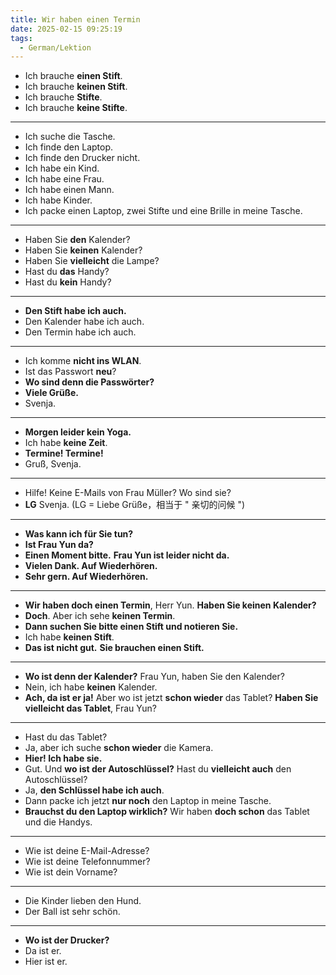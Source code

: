 ```yaml
---
title: Wir haben einen Termin
date: 2025-02-15 09:25:19
tags:
  - German/Lektion
---
```

- Ich brauche **einen Stift**.
- Ich brauche **keinen Stift**.
- Ich brauche **Stifte**.
- Ich brauche **keine Stifte**.
---
- Ich suche die Tasche.
- Ich finde den Laptop.
- Ich finde den Drucker nicht.
- Ich habe ein Kind.
- Ich habe eine Frau.
- Ich habe einen Mann.
- Ich habe Kinder.
- Ich packe einen Laptop, zwei Stifte und eine Brille in meine Tasche.
---
- Haben Sie **den** Kalender?
- Haben Sie **keinen** Kalender?
- Haben Sie **vielleicht** die Lampe?
- Hast du **das** Handy?
- Hast du **kein** Handy?
---
- **Den Stift habe ich auch.**
- Den Kalender habe ich auch.
- Den Termin habe ich auch.
---
- Ich komme **nicht ins WLAN**.
- Ist das Passwort **neu**?
- **Wo sind denn die Passwörter?**
- **Viele Grüße.**
- Svenja.
---
- **Morgen leider kein Yoga.**
- Ich habe **keine Zeit**.
- **Termine! Termine!**
- Gruß, Svenja.
---
- Hilfe! Keine E-Mails von Frau Müller? Wo sind sie?
- **LG** Svenja. (LG = Liebe Grüße，相当于 " 亲切的问候 ")
---
- **Was kann ich für Sie tun?**
- **Ist Frau Yun da?**
- **Einen Moment bitte.** **Frau Yun ist leider nicht da.**
- **Vielen Dank. Auf Wiederhören.**
- **Sehr gern. Auf Wiederhören.**
---
- **Wir haben doch einen Termin**, Herr Yun. **Haben Sie keinen Kalender?**
- **Doch**. Aber ich sehe **keinen Termin**.
- **Dann suchen Sie bitte einen Stift und notieren Sie.**
- Ich habe **keinen Stift**.
- **Das ist nicht gut.** **Sie brauchen einen Stift.**
---
- **Wo ist denn der Kalender?** Frau Yun, haben Sie den Kalender?
- Nein, ich habe **keinen** Kalender.
- **Ach, da ist er ja!** Aber wo ist jetzt **schon wieder** das Tablet? **Haben Sie vielleicht das Tablet**, Frau Yun?
---
- Hast du das Tablet?
- Ja, aber ich suche **schon wieder** die Kamera.
- **Hier! Ich habe sie.**
- Gut. Und **wo ist der Autoschlüssel?** Hast du **vielleicht auch** den Autoschlüssel?
- Ja, **den Schlüssel habe ich auch**.
- Dann packe ich jetzt **nur noch** den Laptop in meine Tasche.
- **Brauchst du den Laptop wirklich?** Wir haben **doch schon** das Tablet und die Handys.
---
- Wie ist deine E-Mail-Adresse?
- Wie ist deine Telefonnummer?
- Wie ist dein Vorname?
---
- Die Kinder lieben den Hund.
- Der Ball ist sehr schön.
---
- **Wo ist der Drucker?**
- Da ist er.
- Hier ist er.
